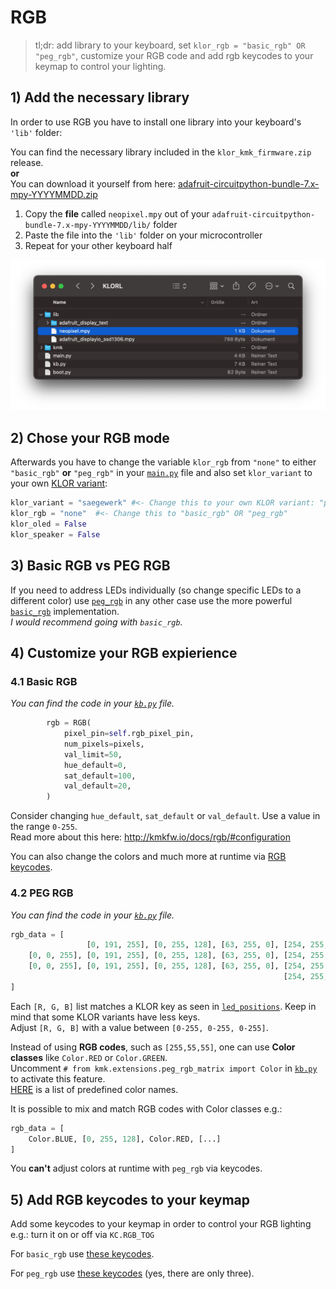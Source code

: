 # RGB

>tl;dr: add library to your keyboard, set `klor_rgb = "basic_rgb" OR "peg_rgb"`, customize your RGB code and add rgb keycodes to your keymap to control your lighting.
## 1) Add the necessary library
In order to use RGB you have to install one library into your keyboard's `'lib'` folder:

You can find the necessary library included in the `klor_kmk_firmware.zip` release.\
**or**\
You can download it yourself from here: [adafruit-circuitpython-bundle-7.x-mpy-YYYYMMDD.zip](https://github.com/adafruit/Adafruit_CircuitPython_Bundle/releases/)

1) Copy the **file** called `neopixel.mpy` out of your `adafruit-circuitpython-bundle-7.x-mpy-YYYYMMDD/lib/` folder
2) Paste the file into the `'lib'` folder on your microcontroller
3) Repeat for your other keyboard half

<p>
  <img alt="OLED lib folder" src="images/rgb_lib.png">
</p>

## 2) Chose your RGB mode

Afterwards you have to change the variable `klor_rgb` from `"none"` to either `"basic_rgb"` **or** `"peg_rgb"` in your [`main.py`](../main.py) file and also set `klor_variant` to your own [KLOR variant](https://github.com/GEIGEIGEIST/klor#layouts):


```python
klor_variant = "saegewerk" #<- Change this to your own KLOR variant: "polydactyl", "konrad", "yubitsume", "saegewerk"
klor_rgb = "none"  #<- Change this to "basic_rgb" OR "peg_rgb"
klor_oled = False
klor_speaker = False
```
## 3) Basic RGB vs PEG RGB

If you need to address LEDs individually (so change specific LEDs to a different color) use [`peg_rgb`](http://kmkfw.io/docs/peg_rgb_matrix/) in any other case use the more powerful [`basic_rgb`](http://kmkfw.io/docs/rgb/) implementation.\
*I would recommend going with `basic_rgb`.*

## 4) Customize your RGB expierience
### 4.1 Basic RGB

*You can find the code in your [`kb.py`](../kb.py#L148) file.*

```python
        rgb = RGB(
            pixel_pin=self.rgb_pixel_pin,
            num_pixels=pixels,
            val_limit=50,
            hue_default=0,
            sat_default=100,
            val_default=20,
        )
```

Consider changing `hue_default`, `sat_default` or `val_default`. Use a value in the range `0-255`.\
Read more about this here: http://kmkfw.io/docs/rgb/#configuration

You can also change the colors and much more at runtime via [RGB keycodes](http://kmkfw.io/docs/rgb/#keycodes).

### 4.2 PEG RGB

*You can find the code in your [`kb.py`](../kb.py#L23) file.*

```python
rgb_data = [
                 [0, 191, 255], [0, 255, 128], [63, 255, 0], [254, 255, 0], [251, 64, 0],                                                              [251, 64, 0], [254, 255, 0], [63, 255, 0], [0, 255, 128], [0, 191, 255],
    [0, 0, 255], [0, 191, 255], [0, 255, 128], [63, 255, 0], [254, 255, 0], [251, 64, 0],                                                              [251, 64, 0], [254, 255, 0], [63, 255, 0], [0, 255, 128], [0, 191, 255], [0, 0, 255],
    [0, 0, 255], [0, 191, 255], [0, 255, 128], [63, 255, 0], [254, 255, 0], [251, 64, 0],                                                              [251, 64, 0], [254, 255, 0], [63, 255, 0], [0, 255, 128], [0, 191, 255], [0, 0, 255],
                                                             [254, 255, 0], [251, 64, 0], [247, 0, 122], [188, 0, 249],   [188, 0, 249], [247, 0, 122],[251, 64, 0], [254, 255, 0],
]
```
Each `[R, G, B]` list matches a KLOR key as seen in [`led_positions`](../kb.py#L12). Keep in mind that some KLOR variants have less keys.\
Adjust `[R, G, B]` with a value between `[0-255, 0-255, 0-255]`.


Instead of using **RGB codes**, such as `[255,55,55]`, one can use **Color classes** like `Color.RED` or `Color.GREEN`.\
Uncomment `# from kmk.extensions.peg_rgb_matrix import Color` in [`kb.py`](../kb.py#L8) to activate this feature.\
[HERE](https://github.com/KMKfw/kmk_firmware/blob/master/kmk/extensions/peg_rgb_matrix.py#L10) is a list of predefined color names.

It is possible to mix and match RGB codes with Color classes e.g.:
```python
rgb_data = [
    Color.BLUE, [0, 255, 128], Color.RED, [...]
]
```

You **can't** adjust colors at runtime with `peg_rgb` via keycodes.

 ## 5) Add RGB keycodes to your keymap

 Add some keycodes to your keymap in order to control your RGB lighting e.g.: turn it on or off via `KC.RGB_TOG`

 For `basic_rgb` use [these keycodes](http://kmkfw.io/docs/rgb#keycodes).

 For `peg_rgb` use [these keycodes](http://kmkfw.io/docs/peg_rgb_matrix/#keycodes) (yes, there are only three).